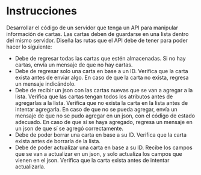 # Instrucciones
Desarrollar el código de un servidor que tenga un API para manipular información de cartas. Las cartas deben de guardarse en una lista dentro del mismo servidor. Diseña las rutas que el API debe de tener para poder hacer lo siguiente:

- Debe de regresar todas las cartas que estén almacenadas. Si no hay cartas, envía un mensaje de que no hay cartas.
- Debe de regresar solo una carta en base a un ID. Verifica que la carta exista antes de enviar algo. En caso de que la carta no exista, regresa un mensaje indicándolo.
- Debe de recibir un json con las cartas nuevas que se van a agregar a la lista. Verifica que las cartas tengan todos los atributos antes de agregarlas a la lista. Verifica que no exista la carta en la lista antes de intentar agregarla. En caso de que no se pueda agregar, envía un mensaje de que no se pudo agregar en un json, con el código de estado adecuado. En caso de que sí se haya agregado, regresa un mensaje en un json de que sí se agregó correctamente.
- Debe de poder borrar una carta en base a su ID. Verifica que la carta exista antes de borrarla de la lista.
- Debe de poder actualizar una carta en base a su ID. Recibe los campos que se van a actualizar en un json, y solo actualiza los campos que vienen en el json. Verifica que la carta exista antes de intentar actualizarla.
